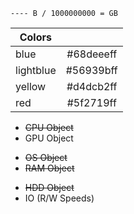```
---- B / 1000000000 = GB   
```
| Colors        | |
| ------------- |:-------------:|
| blue | #68deeeff |
| lightblue | #56939bff |
| yellow | #d4dcb2ff |
| red | #5f2719ff |

* ~~CPU Object~~
* GPU Object
+ ~~OS Object~~
+ ~~RAM Object~~
* ~~HDD Object~~
* IO (R/W Speeds)


